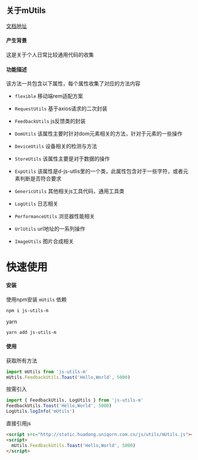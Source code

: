 ## 关于mUtils

[文档地址](https://alie-z.github.io/mUtils/#/)

#### 产生背景
这是关于个人日常比较通用代码的收集

#### 功能描述
该方法一共包含以下属性，每个属性收集了对应的方法内容

- `flexible`
  移动端rem适配方案

- `RequestUtils`
  基于axios请求的二次封装
  
- `FeedbackUtils`
  js反馈类的封装
  
- `DomUtils`
  该属性主要时针对dom元素相关的方法，针对于元素的一些操作

- `DeviceUtils`
  设备相关的检测与方法

- `StoreUtils`
  该属性主要是对于数据的操作

- `ExpUtils`
  该属性是d-js-utlis里的一个类，此属性包含对于一些字符，或者元素判断是否符合要求

- `GenericUtils`
  其他相关js工具代码，通用工具类

- `LogUtils`
  日志相关

- `PerformanceUtils`
  浏览器性能相关

- `UrlUtils`
  url地址的一系列操作

- `ImageUtils`
  图片合成相关


# 快速使用
#### 安装
使用npm安装 `mUtils` 依赖
```bash
npm i js-utils-m
```
yarn
```hash
yarn add js-utils-m
```
#### 使用
获取所有方法
```js
import mUtils from 'js-utils-m'
mUtils.FeedbackUtils.Toast('Hello,World', 5000)
```
按需引入
```js
import { FeedbackUtils, LogUtils } from 'js-utils-m'
FeedbackUtils.Toast('Hello,World', 5000)
LogUtils.logInfo('mUtils')
```
直接引用js
```html
<script src="http://static.huadong.uniqorn.com.cn/js/utils/mUtils.js"></script>
<script>
  mUtils.FeedbackUtils.Toast('Hello,World', 5000)
</script>
```
